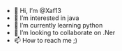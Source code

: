 - 👋 Hi, I’m @Xaf13
- 👀 I’m interested in java
- 🌱 I’m currently learning python
- 💞️ I’m looking to collaborate on .Ner
- 📫 How to reach me ;)

<!---
Xaf13/Xaf13 is a ✨ special ✨ repository because its `README.md` (this file) appears on your GitHub profile.
You can click the Preview link to take a look at your changes.
--->
